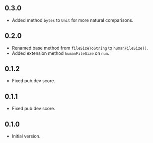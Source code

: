 ## 0.3.0

- Added method `bytes` to `Unit` for more natural comparisons.

## 0.2.0

- Renamed base method from `fileSizeToString` to `humanFileSize()`.
- Added extension method `humanFileSize` on `num`.

## 0.1.2

- Fixed pub.dev score.

## 0.1.1

- Fixed pub.dev score.

## 0.1.0

- Initial version.
